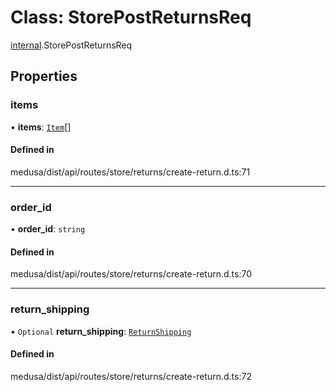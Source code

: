 # Class: StorePostReturnsReq

[internal](../modules/internal-41.md).StorePostReturnsReq

## Properties

### items

• **items**: [`Item`](internal-41.Item.md)[]

#### Defined in

medusa/dist/api/routes/store/returns/create-return.d.ts:71

___

### order\_id

• **order\_id**: `string`

#### Defined in

medusa/dist/api/routes/store/returns/create-return.d.ts:70

___

### return\_shipping

• `Optional` **return\_shipping**: [`ReturnShipping`](internal-41.ReturnShipping.md)

#### Defined in

medusa/dist/api/routes/store/returns/create-return.d.ts:72
